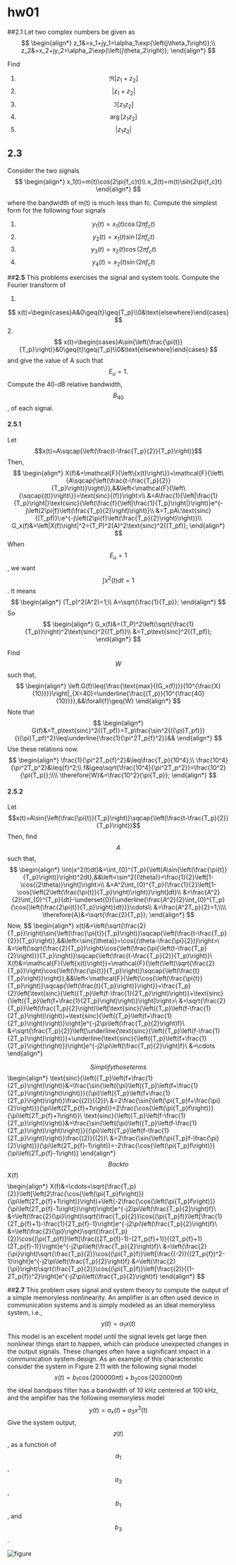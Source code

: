 # **hw01**

##2.1
Let two complex numbers be given as
$$
    \begin{align*}
    z_1&=x_1+jy_1=\alpha_1\exp{\left(j\theta_1\right)};\\
    z_2&=x_2+jy_2=\alpha_2\exp{\left(j\theta_2\right)};
    \end{align*}
$$

Find
1. $$\Re{\left[z_1+z_2\right]}$$
2. $$\left|z_1+z_2\right|$$
3. $$\Im{\left[z_1z_2\right]}$$
4. $$\arg{\left[z_1z_2\right]}$$
5. $$\left|z_1z_2\right|$$


## 2.3
Consider the two signals
$$
    \begin{align*}
    x_1(t)=m(t)\cos(2\pi{f_c}t)\\
    x_2(t)=m(t)\sin(2\pi{f_c}t)
    \end{align*}
$$

where the bandwidth of m(t) is much less than fc. Compute the simplest form for the following four signals
1. $$y_1(t)=x_1(t)\cos(2\pi{f_c}t)$$
2. $$y_2(t)=x_1(t)\sin(2\pi{f_c}t)$$
3. $$y_3(t)=x_2(t)\cos(2\pi{f_c}t)$$
4. $$y_4(t)=x_2(t)\sin(2\pi{f_c}t)$$


##**2.5**
This problems exercises the signal and system tools. Compute the Fourier transform of

1.
$$
    x(t)=\begin{cases}A&0\geq{t}\geq{T_p}\\0&\text{elsewhere}\end{cases}
$$
2.
$$
    x(t)=\begin{cases}A\sin{\left(\frac{\pi{t}}{T_p}\right)}&0\geq{t}\geq{T_p}\\0&\text{elsewhere}\end{cases}
$$
and give the value of A such that $$E_u=1.$$ Compute the 40-dB relative bandwidth,$$B_{40}$$, of each signal.


#### 2.5.1

Let $$x(t)=A\sqcap{\left(\frac{t-\frac{T_p}{2}}{T_p}\right)}$$
Then,
$$
    \begin{align*}
    X(f)&=\mathcal{F}{\left\{x(t)\right\}}=\mathcal{F}{\left\{A\sqcap{\left(\frac{t-\frac{T_p}{2}}{T_p}\right)}\right\}},&&\left<\mathcal{F}{\left\{\sqcap{(t)}\right\}}=\text{sinc}{(f)}\right>\\
    &=A\frac{1}{\left|\frac{1}{T_p}\right|}\text{sinc}{\left(\frac{f}{\left|\frac{1}{T_p}\right|}\right)}e^{-j\left(2\pi{f}\left(\frac{T_p}{2}\right)\right)}\\
    &=T_pA\:\text{sinc}{(T_pf)}\:e^{-j\left(2\pi{f}\left(\frac{T_p}{2}\right)\right)}\\
    G_x(f)&=\left|X(f)\right|^2=(T_P)^2(A)^2\text{sinc}^2{(T_pf)};
    \end{align*}
$$
When $$E_u=1$$, we want
$$\int{x^2(t)dt}=1$$. It means
$$
    \begin{align*}
    (T_p)^2(A^2)=1;\\
    A=\sqrt{\frac{1}{T_p}};
    \end{align*}
$$
So
$$
    \begin{align*}
    G_x(f)&=(T_P)^2\left(\sqrt{\frac{1}{T_p}}\right)^2\text{sinc}^2{(T_pf)}\\
    &=T_p\text{sinc}^2{(T_pf)};
    \end{align*}
$$

Find $$W$$ such that,
$$
    \begin{align*}
    \left.G(f)\leq{\frac{\text{max}{(G_x(f))}}{10^{\frac{X}{10}}}}\right|_{X=40}=\underline{\frac{(T_p)}{10^{\frac{40}{10}}}},&&\forall{f}\geq{W}
    \end{align*}
$$
Note that
$$
    \begin{align*}
    G(f)&=T_p\text{sinc}^2{(T_pf)}=T_p\frac{\sin^2{((\pi)T_pf)}}{((\pi)T_pf)^2}\leq\underline{\frac{1}{\pi^2T_p{f}^2}}&&
    \end{align*}
$$
Use these relations now.
$$
    \begin{align*}
    \frac{1}{\pi^2T_p{f}^2}&\leq\frac{T_p}{10^4};\\
    \frac{10^4}{\pi^2T_p^2}&\leq{f}^2;\\
    f&\geq\sqrt{\frac{10^4}{\pi^2T_p^2}}=\frac{10^2}{\pi{T_p}};\\\\
    \therefore{W}&=\frac{10^2}{\pi{T_p}};
    \end{align*}
$$

#### 2.5.2

Let $$x(t)=A\sin{\left(\frac{\pi{t}}{T_p}\right)}\sqcap{\left(\frac{t-\frac{T_p}{2}}{T_p}\right)}$$
Then, find $$A$$ such that,
$$
    \begin{align*}
    \int{x^2(t)dt}&=\int_{0}^{T_p}{\left(A\sin{\left(\frac{\pi{t}}{T_p}\right)}\right)^2dt},&&\left<\sin^2{(\theta)}=\frac{1}{2}\left[1-\cos{(2\theta)}\right]\right>\\
    &=A^2\int_{0}^{T_p}{\frac{1}{2}\left[1-\cos{\left(2\left(\frac{\pi{t}}{T_p}\right)\right)}\right]dt}\\
    &=\frac{A^2}{2}\int_{0}^{T_p}{dt}-\underset{0}{\underline{\frac{A^2}{2}\int_{0}^{T_p}{\cos{\left(\frac{2\pi{t}}{T_p}\right)}dt}}}\cdots\\
    &=\frac{A^2T_p}{2}=1;\\\\
    \therefore{A}&=\sqrt{\frac{2}{T_p}};
    \end{align*}
$$
Now,
$$
    \begin{align*}
    x(t)&=\left(\sqrt{\frac{2}{T_p}}\right)\sin{\left(\frac{\pi{t}}{T_p}\right)}\sqcap{\left(\frac{t-\frac{T_p}{2}}{T_p}\right)},&&\left<\sin{(\theta)}=\cos{(\theta-\frac{\pi}{2})}\right>\\
    &=\left(\sqrt{\frac{2}{T_p}}\right)\cos{\left(\frac{\pi{\left(t-\frac{T_p}{2}\right)}}{T_p}\right)}\sqcap{\left(\frac{t-\frac{T_p}{2}}{T_p}\right)}\\
    X(f)&=\mathcal{F}{\left\{x(t)\right\}}=\mathcal{F}{\left\{\left(\sqrt{\frac{2}{T_p}}\right)\cos{\left(\frac{\pi{t}}{T_p}\right)}\sqcap{\left(\frac{t}{T_p}\right)}\right\}},&&\left<\mathcal{F}{\left\{\cos{\left(\frac{\pi{t}}{T_p}\right)}\sqcap{\left(\frac{t}{T_p}\right)}\right\}}=\frac{T_p}{2}\left[\text{sinc}{\left({T_p}\left(f-\frac{1}{2T_p}\right)\right)}+\text{sinc}{\left({T_p}\left(f+\frac{1}{2T_p}\right)\right)}\right]\right>\\
    &=\sqrt{\frac{2}{T_p}}\left(\frac{T_p}{2}\right)\left[\text{sinc}{\left({T_p}\left(f-\frac{1}{2T_p}\right)\right)}+\text{sinc}{\left({T_p}\left(f+\frac{1}{2T_p}\right)\right)}\right]e^{-j2\pi\left(\frac{T_p}{2}\right)f}\\
    &=\sqrt{\frac{T_p}{2}}\left[\underline{\text{sinc}{\left({T_p}\left(f-\frac{1}{2T_p}\right)\right)}}+\underline{\text{sinc}{\left({T_p}\left(f+\frac{1}{2T_p}\right)\right)}}\right]e^{-j2\pi\left(\frac{T_p}{2}\right)f}\\
    &=\cdots
    \end{align*}

$$
Simplify those terms
$$
    \begin{align*}
    \text{sinc}{\left({T_p}\left(f+\frac{1}{2T_p}\right)\right)}&=\frac{\sin{\left((\pi)\left({T_p}\left(f+\frac{1}{2T_p}\right)\right)\right)}}{(\pi)\left({T_p}\left(f+\frac{1}{2T_p}\right)\right)}\frac{(2)}{(2)}\\
    &=2\frac{\sin{\left(\pi{T_p}f+\frac{\pi}{2}\right)}}{\pi\left(2T_p{f}+1\right)}=2\frac{\cos{\left(\pi{T_p}f\right)}}{\pi\left(2T_p{f}+1\right)}\\
    \text{sinc}{\left({T_p}\left(f-\frac{1}{2T_p}\right)\right)}&=\frac{\sin{\left((\pi)\left({T_p}\left(f-\frac{1}{2T_p}\right)\right)\right)}}{(\pi)\left({T_p}\left(f-\frac{1}{2T_p}\right)\right)}\frac{(2)}{(2)}\\
    &=2\frac{\sin{\left(\pi{T_p}f-\frac{\pi}{2}\right)}}{\pi\left(2T_p{f}-1\right)}=-2\frac{\cos{\left(\pi{T_p}f\right)}}{\pi\left(2T_p{f}-1\right)}
\end{align*}
$$
Back to $$X(f)$$
$$
    \begin{align*}
    X(f)&=\cdots=\sqrt{\frac{T_p}{2}}\left[\left(2\frac{\cos{\left(\pi{T_p}f\right)}}{\pi\left(2T_p{f}+1\right)}\right)+\left(-2\frac{\cos{\left(\pi{T_p}f\right)}}{\pi\left(2T_p{f}-1\right)}\right)\right]e^{-j2\pi\left(\frac{T_p}{2}\right)f}\\
    &=\left(\frac{2}{\pi}\right)\sqrt{\frac{T_p}{2}}\cos{(\pi{T_p}f)}\left[\frac{1}{2T_p{f}+1}-\frac{1}{2T_p{f}-1}\right]e^{-j2\pi\left(\frac{T_p}{2}\right)f}\\
    &=\left(\frac{2}{\pi}\right)\sqrt{\frac{T_p}{2}}\cos{(\pi{T_p}f)}\left[\frac{(2T_p{f}-1)-(2T_p{f}+1)}{(2T_p{f}+1)(2T_p{f}-1)}\right]e^{-j2\pi\left(\frac{T_p}{2}\right)f}\\
    &=\left(\frac{2}{\pi}\right)\sqrt{\frac{T_p}{2}}\cos{(\pi{T_p}f)}\left[\frac{(-2)}{(2T_p{f})^2-1}\right]e^{-j2\pi\left(\frac{T_p}{2}\right)f}
    &=\left(\frac{2}{\pi}\right)\sqrt{\frac{T_p}{2}}\cos{(\pi{T_p}f)}\left[\frac{(2)}{(1-2T_p{f})^2}\right]e^{-j2\pi\left(\frac{T_p}{2}\right)f}
    \end{align*}
$$


##**2.7**
This problem uses signal and system theory to compute the output of a simple memoryless nonlinearity. An amplifier is an often used device in communication systems and is simply modeled as an ideal memoryless system, i.e.,
$$
    y(t)=\alpha_1x(t)
$$
This model is an excellent model until the signal levels get large then nonlinear things start to happen, which can produce unexpected changes in the output signals. These changes often have a significant impact in a communication system design. As an example of this characteristic consider the system in Figure 2.11 with the following signal model
$$
    x(t)=b_1\cos{(200000\pi{t})}+b_2\cos{(202000\pi{t})}
$$
the ideal bandpass filter has a bandwidth of 10 kHz centered at 100 kHz, and the amplifier has the following memoryless model
$$
    y(t)=a_x(t)+a_3x^3(t)
$$
Give the system output, $$z(t)$$, as a function of $$a_1$$, $$a_3$$, $$b_1$$, and $$b_3$$.

![figure](img/[ELEN141]hw01-figure01.png)



